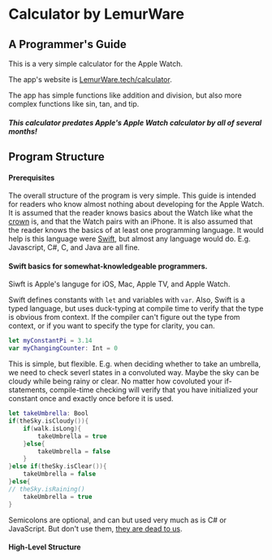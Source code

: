 # Calculator by LemurWare
## A Programmer's Guide
This is a very simple calculator for the Apple Watch.

The app's website is [LemurWare.tech/calculator](https://lemurware.tech/calculator).

The app has simple functions like addition and division, but also more complex functions like sin, tan, and tip.

##### This calculator predates Apple's Apple Watch calculator by all of several months!

## Program Structure

#### Prerequisites
The overall structure of the program is very simple. This guide is intended for readers who know almost nothing about developing for the Apple Watch.
It is assumed that the reader knows basics about the Watch like what the [crown](https://developer.apple.com/design/human-interface-guidelines/watchos/user-interaction/digital-crown/) is, and that the Watch pairs with an iPhone.
It is also assumed that the reader knows the basics of at least one programming language.
It would help is this language were [Swift](https://www.apple.com/swift/), but almost any language would do.
E.g. Javascript, C#, C, and Java are all fine.

#### Swift basics for somewhat-knowledgeable programmers.
Siwft is Apple's languge for iOS, Mac, Apple TV, and Apple Watch.

Swift defines constants with `let` and variables with `var`.
Also, Swift is a typed language, but uses duck-typing at compile time to verify that the type is obvious from context.
If the compiler can't figure out the type from context, or if you want to specify the type for clarity, you can.
```Swift
let myConstantPi = 3.14
var myChangingCounter: Int = 0
```
This is simple, but flexible.
E.g. when deciding whether to take an umbrella, we need to check severl states in a convoluted way.
Maybe the sky can be cloudy while being rainy or clear.
No matter how covoluted your if-statements, compile-time checking will verify that you have initialized your constant once and exactly once before it is used.
```Swift
let takeUmbrella: Bool
if(theSky.isCloudy()){
    if(walk.isLong){
        takeUmbrella = true
    }else{
        takeUmbrella = false
    }
}else if(theSky.isClear()){
    takeUmbrella = false
}else{
// theSky.isRaining()
    takeUmbrella = true
}
```
Semicolons are optional, and can but used very much as is C# or JavaScript.
But don't use them, [they are dead to us](https://engineering.vokal.io/iOS/CodingStandards/Swift.md.html#semicolons).

#### High-Level Structure



